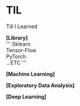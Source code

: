 # TIL
Till I Learned

**[Library]**  
'''
Sklearn  
Tensor-Flow  
PyTorch  
...ETC
'''

**[Machine Learning]**  

**[Exploratory Data Analysis]**  

**[Deep Learning]**  